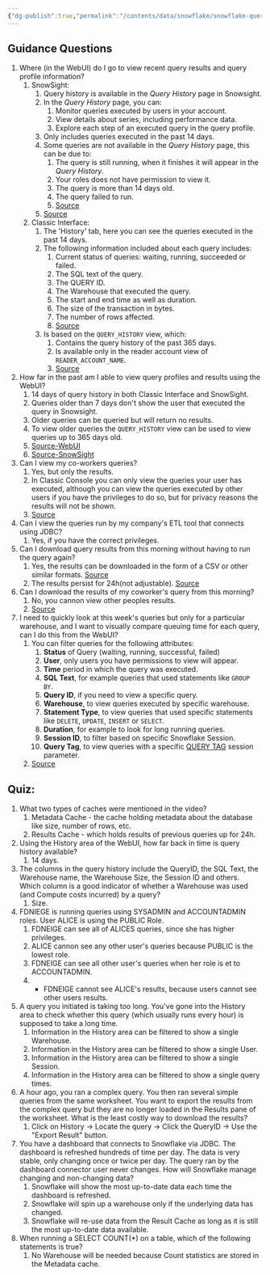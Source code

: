 ```yaml
---
{"dg-publish":true,"permalink":"/contents/data/snowflake/snowflake-query-and-results-history/","tags":["Snowflake","SQL","History"],"created":"2024-02-29T00:08:23.434+01:00","updated":"2024-02-29T00:08:23.435+01:00"}
---
```



## Guidance Questions

1. Where (in the WebUI) do I go to view recent query results and query profile information?
	1. SnowSight:
		1. Query history is available in the *Query History* page in Snowsight.
		2. In the *Query History* page, you can:
			1. Monitor queries executed by users in your account.
			2. View details about series, including performance data. 
			3. Explore each step of an executed query in the query profile. 
		3. Only includes queries executed in the past 14 days. 
		4. Some queries are not available in the *Query History* page, this can be due to:
			1. The query is still running, when it finishes it will appear in the *Query History*.
			2. Your roles does not have permission to view it.
			3. The query is more than 14 days old.
			4. The query failed to run.
			5. [Source](https://docs.snowflake.com/en/user-guide/ui-snowsight-activity#label-snowsight-query-details-unavailable)
		5. [Source](https://docs.snowflake.com/en/user-guide/ui-snowsight-activity#query-history)
	2. Classic Interface:
		1. The 'History' tab, here you can see the queries executed in the past 14 days.
		2. The following information included about each query includes:
			1. Current status of queries: waiting, running, succeeded or failed.
			2. The SQL text of the query.
			3. The QUERY ID.
			4. The Warehouse that executed the query.
			5. The start and end time as well as duration.
			6. The size of the transaction in bytes.
			7. The number of rows affected.
			8. [Source](https://docs.snowflake.com/en/user-guide/ui-history)
		3. Is based on the `QUERY_HISTORY` view, which: 
			1. Contains the query history of the past 365 days.
			2. Is available only in the reader account view of `READER_ACCOUNT_NAME`.
			3. [Source](https://docs.snowflake.com/en/sql-reference/account-usage/query_history)
2. How far in the past am I able to view query profiles and results using the WebUI?
	1. 14 days of query history in both Classic Interface and SnowSight.
	2. Queries older than 7 days don't show the user that executed the query in Snowsight.
	3. Older queries can be queried but will return no results.
	4. To view older queries the `QUERY_HISTORY` view can be used to view queries up to 365 days old.
	5. [Source-WebUI](https://docs.snowflake.com/en/user-guide/ui-history#overview-of-features)
	6. [Source-SnowSight](https://docs.snowflake.com/en/user-guide/ui-snowsight-activity#query-history)
3. Can I view my co-workers queries?
	1. Yes, but only the results.
	2. In Classic Console you can only view the queries your user has executed, although you can view the queries executed by other users if you have the privileges to do so, but for privacy reasons the results will not be shown. 
	3. [Source](https://docs.snowflake.com/en/user-guide/ui-history#viewing-query-details-and-results)
4. Can I view the queries run by my company's ETL tool that connects using JDBC?
	1. Yes, if you have the correct privileges. 
5. Can I download query results from this morning without having to run the query again?
	1. Yes, the results can be downloaded in the form of a CSV or other similar formats. [Source](https://docs.snowflake.com/en/user-guide/ui-history#viewing-query-details-and-results)
	2. The results persist for 24h(not adjustable). [Source](https://docs.snowflake.com/en/user-guide/querying-persisted-results)
6. Can I download the results of my coworker's query from this morning?
	1. No, you cannon view other peoples results.
	2. [Source](https://docs.snowflake.com/en/user-guide/ui-history#viewing-query-details-and-results)
7. I need to quickly look at this week's queries but only for a particular warehouse, and I want to visually compare queuing time for each query, can I do this from the WebUI?
	1. You can filter queries for the following attributes:
		1. **Status** of Query (waiting, running, successful, failed)
		2. **User**, only users you have permissions to view will appear.
		3. **Time** period in which the query was executed.
		4. **SQL Text**, for example queries that used statements like `GROUP BY`.
		5. **Query ID**, if you need to view a specific query.
		6. **Warehouse**, to view queries executed by specific warehouse.
		7. **Statement Type**, to view queries that used specific statements like `DELETE`, `UPDATE`, `INSERT` or `SELECT`. 
		8. **Duration**, for example to look for long running queries.
		9. **Session ID**, to filter based on specific Snowflake Session. 
		10. **Query Tag**, to view queries with a specific [QUERY TAG](https://docs.snowflake.com/en/sql-reference/parameters#label-query-tag) session parameter. 
	2. [Source](https://docs.snowflake.com/en/user-guide/ui-snowsight-activity#query-history)

## Quiz:
1. What two types of caches were mentioned in the video?
	1. Metadata Cache - the cache holding metadata about the database like size, number of rows, etc.
	2. Results Cache - which holds results of previous queries up for 24h. 
2. Using the History area of the WebUI, how far back in time is query history available? 
	1. 14 days.
3. The columns in the query history include the QueryID, the SQL Text, the Warehouse name, the Warehouse Size, the Session ID and others. Which column is a good indicator of whether a Warehouse was used (and Compute costs incurred) by a query?
	1. Size.
4. FDNIEGE is running queries using SYSADMIN and ACCOUNTADMIN roles. User ALICE is using the PUBLIC Role. 
	1. FDNEIGE can see all of ALICES queries, since she has higher privileges.
	2. ALICE cannon see any other user's queries because PUBLIC is the lowest role.
	3. FDNEIGE can see all other user's queries when her role is et to ACCOUNTADMIN.
	4. * FDNEIGE cannot see ALICE's results, because users cannot see other users results. 
5. A query you initiated is taking too long. You've gone into the History area to check whether this query (which usually runs every hour) is supposed to take a long time.
	1. Information in the History area can be filtered to show a single Warehouse.
	2. Information in the History area can be filtered to show a single User.
	3. Information in the History area can be filtered to show a single Session.
	4. Information in the History area can be filtered to show a single query times.
6. A hour ago, you ran a complex query. You then ran several simple queries from the same worksheet. You want to export the results from the complex query but they are no longer loaded in the Results pane of the worksheet. What is the least costly way to download the results? 
	1. Click on History -> Locate the query -> Click the QueryID -> Use the "Export Result" button.
7. You have a dashboard that connects to Snowflake via JDBC. The dashboard is refreshed hundreds of time per day. The data is very stable, only changing once or twice per day. The query ran by the dashboard connector user never changes. How will Snowflake manage changing and non-changing data?
	1. Snowflake will show the most up-to-date data each time the dashboard is refreshed. 
	2. Snowflake will spin up a warehouse only if the underlying data has changed. 
	3. Snowflake will re-use data from the Result Cache as long as it is still the most up-to-date data available. 
8. When running a SELECT COUNT(\*) on a table, which of the following statements is true?
	1. No Warehouse will be needed because Count statistics are stored in the Metadata cache. 